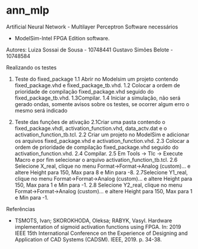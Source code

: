 # ann_mlp
Artificial Neural Network - Multilayer Perceptron
Software necessários
* ModelSim-Intel FPGA Edition software.

Autores:
Luiza Sossai de Sousa - 10748441
Gustavo Simões Belote - 10748584


Realizando os testes
1. Teste do fixed_package
1.1 Abrir no Modelsim um projeto contendo fixed_package.vhd e fixed_package_tb.vhd.
1.2 Colocar a ordem de prioridade de compilação fixed_package.vhd seguido do fixed_package_tb.vhd.
1.3Compilar.
1.4 Iniciar a simulação, não será gerado ondas, somente avisos sobre os testes, se ocorrer algum erro o mesmo será indicado


2. Teste das funções de ativação
2.1Criar uma pasta contendo  o fixed_package.vhdl,  activation_function.vhd, data_actv.dat e o activation_function_tb.tcl.
2.2 Criar um projeto no ModelSim e adicionar os arquivos  fixed_package.vhd  e activation_function.vhd. 
2.3 Colocar a ordem de prioridade de compilação fixed_package.vhd seguido do activation_function.vhd.
2.4 Compilar.
2.5 Em Tools → Tlc  → Execute Macro e por fim selecionar o arquivo activation_function_tb.tcl.
2.6 Selecione X_real, clique no menu Format->Format->Analog (custom)... e altere Height para 150, Max para 8 e Min para -8.
2.7Selecione Y1_real, clique no menu Format->Format->Analog (custom)... e altere Height para 150, Max para 1 e Min para -1.
2.8 Selecione Y2_real, clique no menu Format->Format->Analog (custom)... e altere Height para 150, Max para 1 e Min para -1.


Referências
* TSMOTS, Ivan; SKOROKHODA, Oleksa; RABYK, Vasyl. Hardware implementation of sigmoid activation functions using FPGA. In: 2019 IEEE 15th International Conference on the Experience of Designing and Application of CAD Systems (CADSM). IEEE, 2019. p. 34-38.
